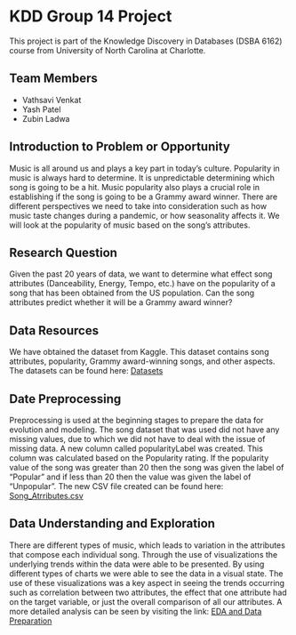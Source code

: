 # KDD Group 14 Project
This project is part of the Knowledge Discovery in Databases (DSBA 6162) course from University of North Carolina at Charlotte.

## Team Members
- Vathsavi Venkat
- Yash Patel
- Zubin Ladwa

## Introduction to Problem or Opportunity
Music is all around us and plays a key part in today’s culture. Popularity in music is always hard to determine. It is unpredictable determining which song is going to be a hit. Music popularity also plays a crucial role in establishing if the song is going to be a Grammy award winner. There are different perspectives we need to take into consideration such as how music taste changes during a pandemic, or how seasonality affects it. We will look at the popularity of music based on the song’s attributes.

## Research Question
Given the past 20 years of data, we want to determine what effect song attributes (Danceability, Energy, Tempo, etc.) have on the popularity of a song that has been obtained from the US population. Can the song attributes predict whether it will be a Grammy award winner?

## Data Resources
We have obtained the dataset from Kaggle. This dataset contains song attributes, popularity, Grammy award-winning songs, and other aspects. The datasets can be found here: [Datasets](https://github.com/yashapatel131/KDD_GroupProject/blob/main/Datasets)

## Date Preprocessing
Preprocessing is used at the beginning stages to prepare the data for evolution and modeling. The song dataset that was used did not have any missing values, due to which we did not have to deal with the issue of missing data. A new column called popularityLabel was created. This column was calculated based on the Popularity rating. If the popularity value of the song was greater than 20 then the song was given the label of “Popular” and if less than 20 then the value was given the label of “Unpopular”. The new CSV file created can be found here: [Song_Atrributes.csv](https://github.com/yashapatel131/KDD_GroupProject/blob/main/Datasets/Song_Attributes.csv)

## Data Understanding and Exploration
There are different types of music, which leads to variation in the attributes that compose each individual song. Through the use of visualizations the underlying trends within the data were able to be presented.
By using different types of charts we were able to see the data in a visual state. The use of these visualizations was a key aspect in seeing the trends occurring such as correlation between two attributes, the effect that one attribute had on the target variable, or just the overall comparison of all our attributes. A more detailed analysis can be seen by visiting the link: [EDA and Data Preparation](https://github.com/yashapatel131/KDD_GroupProject/blob/main/EDA_and_DataPrep.ipynb)
